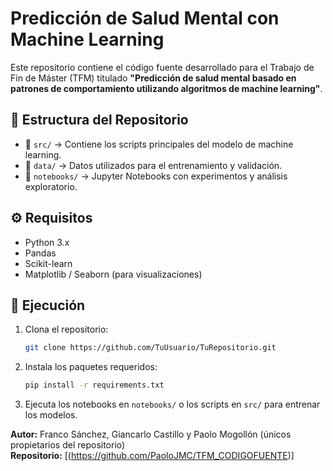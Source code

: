 # Predicción de Salud Mental con Machine Learning

Este repositorio contiene el código fuente desarrollado para el Trabajo de Fin de Máster (TFM) titulado 
**"Predicción de salud mental basado en patrones de comportamiento utilizando algoritmos de machine learning"**.

## 📌 Estructura del Repositorio
- 📂 `src/` → Contiene los scripts principales del modelo de machine learning.
- 📂 `data/` → Datos utilizados para el entrenamiento y validación.
- 📂 `notebooks/` → Jupyter Notebooks con experimentos y análisis exploratorio.

## ⚙️ Requisitos
- Python 3.x
- Pandas
- Scikit-learn
- Matplotlib / Seaborn (para visualizaciones)

## 🚀 Ejecución
1. Clona el repositorio:
   ```sh
   git clone https://github.com/TuUsuario/TuRepositorio.git
   ```
2. Instala los paquetes requeridos:
   ```sh
   pip install -r requirements.txt
   ```
3. Ejecuta los notebooks en `notebooks/` o los scripts en `src/` para entrenar los modelos.

**Autor:** Franco Sánchez, Giancarlo Castillo y Paolo Mogollón  (únicos propietarios del repositorio)  
**Repositorio:** [(https://github.com/PaoloJMC/TFM_CODIGOFUENTE)]  

